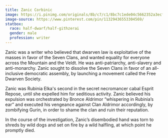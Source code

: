 ```yaml
---
title: Zanic Corbinic
image: https://i.pinimg.com/originals/8b/c7/c1/8bc7c1ede04c5662352a3ecf71b085af.png
image-source: https://www.pinterest.com/pin/11329436553304569/
statbox:
  race: half-dwarf/half-githzerai
  gender: male
  profession: writer
---
```


Zanic was a writer who believed that dwarven law is exploitative of the masses in favor of the Seven Clans, and wanted equality for everyone across the Mountain and the Veldt. He was anti-patriarchy, anti-slavery and anti-monarchy. Zanic sought to dissolve the Seven Clans in favor of an all-inclusive democratic assembly, by launching a movement called the Free Dwarven Society.

Zanic was Rubinia Elka's second in the secret necromancer cabal Esprit Repose, until she expelled him for seditious activity. Zanic believed his expulsion was orchestrated by Bronce Aldrimor “whispering in Rubinia’s ear” and executed his vengeance against Clan Aldrimor accordingly, by zombifying Gurin, in order to shame the clan and ruin their reputation.

In the course of the investigation, Zanic’s disembodied hand was torn to shreds by wild dogs and set on fire by a wild halfling, at which point he promptly died.
